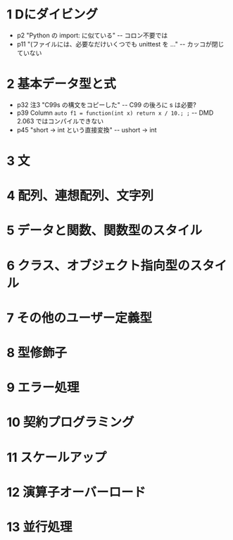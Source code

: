 # 1 Dにダイビング

- p2 "Python の import: に似ている"
-- コロン不要では
- p11 "(ファイルには、必要なだけいくつでも unittest を ..."
-- カッコが閉じていない

# 2 基本データ型と式

- p32 注3 "C99s の構文をコピーした"
-- C99 の後ろに s は必要?
- p39 Column `auto f1 = function(int x) return x / 10.; ;`
-- DMD 2.063 ではコンパイルできない
- p45 "short → int という直接変換" 
-- ushort → int

# 3 文
# 4 配列、連想配列、文字列
# 5 データと関数、関数型のスタイル
# 6 クラス、オブジェクト指向型のスタイル
# 7 その他のユーザー定義型
# 8 型修飾子
# 9 エラー処理
# 10 契約プログラミング
# 11 スケールアップ
# 12 演算子オーバーロード
# 13 並行処理
